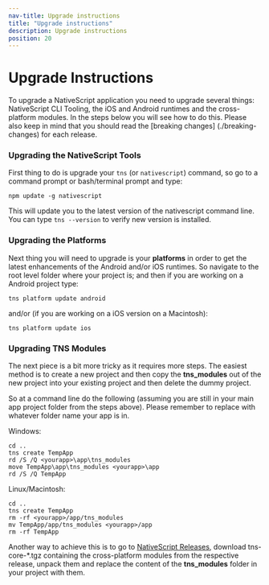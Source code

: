 ```yaml
---
nav-title: Upgrade instructions
title: "Upgrade instructions"
description: Upgrade instructions
position: 20
---
```


# Upgrade Instructions

To upgrade a NativeScript application you need to upgrade several things: NativeScript CLI Tooling, the iOS and Android runtimes and the cross-platform modules. In the steps below you will see how to do this. Please also keep in mind that you should read the [breaking changes] (./breaking-changes) for each release.

### Upgrading the NativeScript Tools

First thing to do is upgrade your `tns` (or `nativescript`) command, so go to a command prompt or bash/terminal prompt and type:
```
npm update -g nativescript
```

This will update you to the latest version of the nativescript command line.  
You can type `tns --version` to verify new version is installed.

### Upgrading the Platforms

Next thing you will need to upgrade is your **platforms** in order to get the latest enhancements of the Android and/or iOS runtimes. So navigate to the root level folder where your project is; and then if you are working on a Android project type:
```
tns platform update android
```

and/or (if you are working on a iOS version on a Macintosh):
```
tns platform update ios
```

### Upgrading TNS Modules

Тhe next piece is a bit more tricky as it requires more steps. The easiest method is to create a new project and then copy the **tns_modules** out of the new project into your existing project and then delete the dummy project.

So at a command line do the following (assuming you are still in your main app project folder from the steps above). Please remember to replace **<yourapp>** with whatever folder name your app is in.

Windows:
```
cd ..
tns create TempApp
rd /S /Q <yourapp>\app\tns_modules
move TempApp\app\tns_modules <yourapp>\app
rd /S /Q TempApp
```

Linux/Macintosh:
```
cd ..
tns create TempApp
rm -rf <yourapp>/app/tns_modules
mv TempApp/app/tns_modules <yourapp>/app
rm -rf TempApp
```

Another way to achieve this is to go to [NativeScript Releases](https://github.com/NativeScript/NativeScript/releases/), download tns-core-\*.tgz containing the cross-platform modules from the respective release, unpack them and replace the content of the **tns_modules** folder in your project with them.
